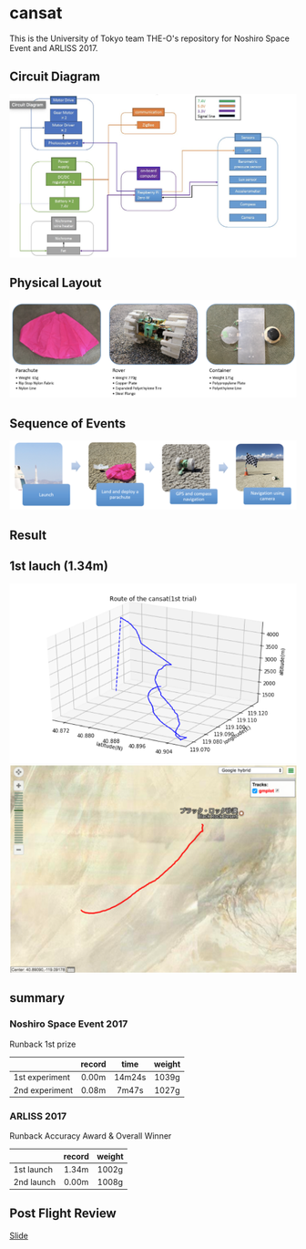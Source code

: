 # cansat

This is the University of Tokyo team THE-O's repository for Noshiro Space
Event and ARLISS 2017.

## Circuit Diagram
![circuit](https://github.com/arahatashun/cansat/blob/master/pictures/circuit.png)

## Physical Layout
![layout](https://github.com/arahatashun/cansat/blob/master/pictures/layout.png)

## Sequence of Events
![sofe](https://github.com/arahatashun/cansat/blob/master/pictures/sequence_of_event.png)


## Result
## 1st lauch (1.34m)
![1_1](https://github.com/arahatashun/cansat/blob/master/pictures/1_1.png)
![1_2](https://github.com/arahatashun/cansat/blob/master/pictures/1_2.png)
## summary
### Noshiro Space Event 2017
Runback 1st prize

||record|time|weight|
|:--|:--:|:--:|:--:|
|1st experiment|0.00m|14m24s|1039g|
|2nd experiment|0.08m|7m47s|1027g|

### ARLISS 2017
Runback Accuracy Award & Overall Winner

||record|weight|
|:--|:--:|:--:|
|1st launch|1.34m|1002g|
|2nd launch|0.00m|1008g|

## Post Flight Review
[Slide](https://github.com/arahatashun/cansat/wiki/pdf/PostFlightReview.pdf)
